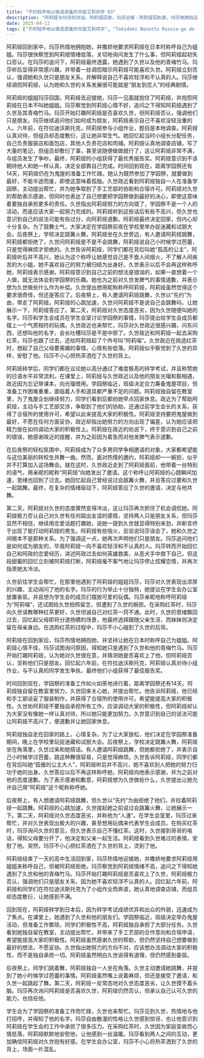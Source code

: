 ```yaml
---
title: "不时轻声地以俄语遮羞的邻座艾莉同学 03"
description: "阿莉娅与玛莎的对话，阿莉娅回家，玛莎迎接：阿莉娅回到家，玛莎用拥抱迎接她，并要求阿莉娅在日本时称呼她为姐姐。阿莉娅与玛莎的对话，玛莎察觉阿莉娅心情不好：玛莎发现阿莉娅心情不好，询问发生了什么事，阿莉娅最初否认。阿莉娅与玛莎的对话，阿莉娅透露遇到久世和他的青梅竹马：阿莉娅最终透露遇到了久世和他的青梅竹马，玛莎对此很感兴趣，并暗示阿莉娅喜欢久世。阿莉娅与玛莎的对话，阿莉娅否认喜欢久世：阿莉娅否认喜欢久世，强调他们只是朋友关系，并解释了她不喜欢没轻没重的人。阿莉娅与玛莎的对话，玛莎调侃阿莉娅：玛莎继续调侃阿莉娅，说她和久世的关系是“朋友到恋人”的王道剧情。阿莉娅的回忆与决心，阿莉娅回忆过去的小组作业：阿莉娅回忆起6年前的小组作业，当时她认真对待，但组员却很敷衍，导致她很生气。阿莉娅的回忆与决心，阿莉娅认为不该期待他人：阿莉娅意识到不该期待他人和她一样认真，决定全部靠自己完成。阿莉娅的回忆与决心，阿莉娅对学园祭的执着：阿莉娅认为既然参加了学园祭，就要做到最好，不能半途而废，即使这意味着孤独。学园祭准备，同学们的议论：同学们议论阿莉娅通过了超难的转校考试，并称赞她日语说得好。学园祭准备，课堂上的相遇：阿莉娅在课堂上与久世和他的朋友光瑠、毅相遇，久世向光瑠借教材。学园祭准备，鬼屋企划的困难：大家在为学园祭的鬼屋企划做准备，但遇到了很多困难，例如人手不足、道具不足等。学园祭准备，阿莉娅独自留下：阿莉娅独自留在教室里继续准备鬼屋企划，其他人劝她早点回家。学园祭准备，久世的帮助：久世为阿莉娅争取到了手工部的协助和合宿所的使用许可，希望能提高大家的积极性。学园祭准备，阿莉娅的坚持与久世的劝说：阿莉娅坚持要做到最好，不愿妥协，但久世指出她努力的方向错了，应该调动大家的积极性。学园祭准备，阿莉娅反思：阿莉娅意识到自己错了，感谢久世的提醒，并为之前的发脾气道歉。后夜祭，久世邀请阿莉娅跳舞：后夜祭上，同学们邀请阿莉娅跳舞，但都被她拒绝了。久世邀请阿莉娅跳舞，并用“阿莉娅”这个昵称称呼她。后夜祭，阿莉娅的心跳：阿莉娅的心跳加速，回忆起之前说自己会跳篝火舞，答应和久世一起跳舞。阿莉娅与玛莎的再次对话，阿莉娅对久世的态度转变：第二天，阿莉娅对久世的态度变得恶劣，玛莎再次调侃她。阿莉娅与玛莎的再次对话，阿莉娅解释与久世的关系：阿莉娅再次强调她和久世只是朋友，但玛莎并不相信，并继续调侃她。阿莉娅与玛莎的再次对话，玛莎回忆与阿政的恋爱经历：玛莎开始回忆她和阿政的恋爱经历，被阿莉娅打断。学生会采购，久世帮忙：久世来到学生会帮忙，遇到了玛莎，玛莎对久世很感兴趣，并询问了他的名字。学生会采购，玛莎的古怪行为：玛莎的行为举止有些古怪，例如想在学生会办公室放香氛，还想给学生会成员摆上玩偶。学生会采购，玛莎称呼阿莉娅为“阿莉喵”：玛莎称呼阿莉娅为“阿莉喵”，并想给久世拍照，被久世拒绝。学生会采购，玛莎询问红茶：玛莎询问久世哪种红茶好，久世表示不懂红茶。学生会采购，久世回忆家庭变故：久世回忆起父母要分开，他选择和父亲一起生活，妹妹选择留下。突发事件，玛莎不小心烫到久世：玛莎不小心把红茶洒在了久世的背上，烫到了他。其他信息，字幕制作信息：本字幕由喵萌奶茶屋制作，仅供交流试看之用，请勿用于商业用途。其他信息，OP和ED：包括了片头曲和片尾曲的歌词。"
date: 2025-04-12
tags: ["不时轻声地以俄语遮羞的邻座艾莉同学", "Tokidoki Bosotto Russia-go de Dereru Tonari no Alya-san", "202407"]
---
```


阿莉娅回到家中，玛莎热情地拥抱她，并撒娇地要求阿莉娅在日本时称呼自己为姐姐。玛莎很快察觉到阿莉娅情绪低落，关切地询问发生了什么事，但阿莉娅起初矢口否认。在玛莎的追问下，阿莉娅最终透露，她遇到了久世以及他的青梅竹马。玛莎听后显得非常感兴趣，并带着一丝调侃暗示阿莉娅可能喜欢久世。阿莉娅立刻否认，强调她和久世只是朋友关系，并解释说自己不喜欢轻浮和不认真的人。玛莎继续调侃阿莉娅，认为她和久世的关系发展很可能就是“朋友到恋人”的经典剧情。

阿莉娅的姐姐玛莎回国，阿莉娅去迎接她，玛莎一见面就抱住了阿莉娅，并抱怨阿莉娅在日本不叫她姐姐。玛莎察觉到阿莉娅心情不好，追问之下得知阿莉娅遇到了久世及其青梅竹马。玛莎开始打趣阿莉娅是否喜欢久世，但阿莉娅否认，强调他们只是朋友。玛莎继续追问他们如何成为朋友，阿莉娅表示自己不喜欢没轻没重的人。六年前，在符拉迪沃斯托克，阿莉娅参与小组作业，题目是本地调查。阿莉娅认真对待，但组员却态度敷衍，这让她非常生气。她回忆起当时小组长分配任务，自己负责服装店和面包店，其他人负责花店和肉铺。阿莉娅认真地调查店铺，写了大量的笔记，但组员却敷衍了事，甚至说随便做做就行了，这让阿莉娅非常不满，与组员发生了争吵。最终，阿莉娅的小组获得了最优秀报告奖。阿莉娅意识到不该期待他人和她一样认真，决定全部靠自己完成。时间回到现在，距离学园祭还有14天，阿莉娅仍在为鬼屋的准备工作忙碌。她认为既然参加了学园祭，就要做到最好，不能半途而废，即使这意味着孤独。久世政近看到阿莉娅独自一人在准备学园祭，主动提出帮忙，并为她争取到了手工艺部的协助和合宿许可。阿莉娅对久世的帮助表示感谢，但同时也表达了自己想要把学园祭做到最好的决心，即使这意味着要独自承担更多的责任。久世指出阿莉娅努力的方向错了，学园祭不是一个人的活动，而是应该大家一起努力完成的。阿莉娅听到这些话后有些不高兴，但久世也意识到自己的说法可能有些过分，向阿莉娅道歉。阿莉娅最终决定回家，但内心却十分复杂。为了鼓舞士气，大家决定在学园祭前夜在学校里举办捉迷藏和试胆大会。后夜祭上，学校决定跳篝火舞，阿莉娅坐在久世旁边，有人邀请阿莉娅跳舞，阿莉娅都拒绝了，久世问阿莉娅是不是不会跳舞，阿莉娅说自己小时候学过芭蕾，只是觉得麻烦才拒绝的。久世告诉阿莉娅，同学们都在背后叫她“孤高的公主”，阿莉娅听后并不高兴，她认为这个称呼让她感觉自己是不食人间烟火，不了解人间疾苦的大小姐，她不喜欢自己的努力被归结为出身好。久世表示以后不会再这样称呼她，阿莉娅表示感谢。阿莉娅意识到自己之前的想法是错误的，如果一直想着一个人做，就无法体会到学园祭的乐趣。她也为之前对久世发脾气的事情道歉，并表示想为久世做些什么作为补偿。久世提出想用昵称称呼阿莉娅，阿莉娅虽然觉得这个要求很奇怪，但还是答应了。后夜祭上，有人邀请阿莉娅跳舞，久世以“先约”为由，带走了阿莉娅。阿莉娅的心跳加速，久世问阿莉娅不是说自己会跳舞吗，让她展示一下，阿莉娅答应了。第二天，阿莉娅对久世态度恶劣，因为久世随便叫她的名字。玛莎和学生会成员在学生会室讨论学园祭的事情，玛莎提出给学生会成员都摆上一个气质相符的玩偶，久世政近也来帮忙，玛莎对久世政近很感兴趣，问东问西，还想叫他的名字，会长吐槽玛莎是不是中邪了。久世政近和阿莉娅一起去采购红茶，玛莎也跟了过去，还给阿莉娅起了个外号叫“阿莉喵”。久世政近在挑选红茶时，想起了自己父母要离婚的事情，心情有些低落。阿莉娅似乎察觉到了久世的异样，安慰了他。玛莎不小心把热茶洒在了久世的背上。

阿莉娅转学后，同学们都在议论她以高分通过了难度极高的转学考试，并且称赞她的日语水平非常流利。在课堂上，阿莉娅与久世政近以及他的朋友光瑠和毅相遇，政近因为忘记带课本，向光瑠借用。学园祭临近，班级决定合力筹备鬼屋项目，但准备工作困难重重，面临着人手和道具都严重不足的问题。阿莉娅独自留在教室里，为了鬼屋企划继续努力，同学们看到后都劝她早点回家休息。政近为了帮助阿莉娅，主动与手工艺部交涉，争取到了他们的协助，还通过前学生会长的关系，获得了合宿所的使用许可，希望以此来提高大家的积极性。阿莉娅坚持要把鬼屋做到最好，不愿在任何方面妥协，政近却指出她努力的方向出现了偏差，认为她应该把精力放在如何调动大家的积极性上。阿莉娅在政近的劝说下，终于意识到自己之前的错误，她感谢政近的提醒，并为之前因为着急而对他发脾气表示道歉。

在后夜祭的轻松氛围中，阿莉娅成为了众多男同学争相邀请的对象，大家都希望能与这位美丽的转校生共舞一曲。然而，面对热情的邀约，阿莉娅却一一婉拒，似乎并不打算加入这场舞会。就在这时，久世政近走到了阿莉娅面前，他带着一丝特别的语气，用亲昵的昵称“阿莉娅”向她发出了邀请。这个称呼让阿莉娅的心跳瞬间加速，思绪也回到了过去。她回忆起自己曾经说过会跳篝火舞，并且答应过要和久世一起跳舞。最终，在复杂的情绪驱动下，阿莉娅答应了久世的邀请，决定与他共舞。

第二天，阿莉娅对久世的态度骤然变得冷淡，这让玛莎再次抓住了机会调侃她。阿莉娅极力否认自己对久世有任何超出友谊的感情，坚持两人只是朋友关系，但玛莎显然不相信，继续用恋爱话题打趣她，说她一提到久世就显得特别来劲，并断言终于出现了能打动阿莉娅的男生。阿莉娅有些恼火，反驳说玛莎误会了，她和久世之间根本不是那种关系。为了强调这一点，她再次声明他们只是朋友。玛莎追问他们是如何成为朋友的，毕竟阿莉娅一向不喜欢轻浮和不认真的人。玛莎转而开始回忆自己和阿政的恋爱经历，讲述阿政过去如何英雄救美，从恶犬手中救下自己，但这段甜蜜的回忆立刻被阿莉娅打断，阿莉娅毫不客气地让玛莎停止炫耀恋情，并再次指责她太冷淡。

久世前往学生会帮忙，在那里他遇到了阿莉娅的姐姐玛莎，玛莎对久世表现出浓厚的兴趣，主动询问了他的名字。玛莎的行为举止十分独特，她提议在学生会办公室放置香氛，并且想为学生会的成员们摆放可爱的玩偶。玛莎亲昵地称呼阿莉娅为“阿莉喵”，还试图给久世拍照留念，但遭到了久世的婉拒。在采购红茶时，玛莎向久世请教哪种红茶更好，久世坦诚自己对红茶一窍不通。此时，久世的思绪飘回过去，回忆起父母即将分道扬镳的场景，他最终选择跟随父亲生活，而妹妹则决定留在母亲身边。在选购红茶的过程中，玛莎不小心碰到了久世的后背。

阿莉娅在回到家后，玛莎热情地拥抱她，并坚持让她在日本时称呼自己为姐姐。阿莉娅心情不佳，玛莎试图询问原因，得知她只是遇到了久世和他的青梅竹马。玛莎开始打趣阿莉娅，认为她对久世很在意，并猜测她是否喜欢上了他，但阿莉娅否认，坚称他们只是朋友。回忆起六年前，在符拉迪沃斯托克，阿莉娅认真对待小组作业，与不认真的同学发生争执，最终他们小组获得了最佳报告奖。

时间回到现在，学园祭的准备工作如火如荼地进行着，距离学园祭还有14天。阿莉娅独自留在教室里努力，久世回来关心她，并提出帮忙。他告诉阿莉娅，他已经和手工部谈妥了服装制作，并获得了合宿所的使用许可，希望能提高大家的积极性。久世劝阿莉娅不要独自承担所有工作，应该调动大家的积极性，但阿莉娅却认为大家没有像她一样认真对待，所以她只能更加努力。久世意识到自己的说法可能让阿莉娅不高兴了，便道歉并让她回家休息。

阿莉娅独自走在回家的路上，心情复杂。为了让大家放松，他们决定在学园祭准备期间，晚上在学校里玩捉迷藏和试胆大会。后夜祭上，学校决定跳篝火舞，阿莉娅坐在角落里，久世过来和她搭话。有人邀请阿莉娅跳舞，但她都拒绝了，并表示自己小时候学过芭蕾，跳这种舞很容易，只是觉得麻烦。久世告诉阿莉娅，同学们都在背后叫她“孤傲的公主大人”，阿莉娅听后并不高兴，她不喜欢别人把她的努力归功于她的出身。久世答应以后不再这样称呼她，阿莉娅向他表示感谢，并为之前对他的态度道歉。为了表示感谢和歉意，阿莉娅想为久世做些什么，久世提出让她允许自己用“阿莉娅”这个昵称称呼她。

后夜祭上，有人想邀请阿莉娅跳舞，但久世以“先约”为由拒绝了他们，并拉着阿莉娅一起跳舞。阿莉娅的心跳加速，久世提起她之前说过会跳篝火舞，让她展示一下。第二天，阿莉娅对久世态度恶劣，并称他为“人渣”。在学生会室里，玛莎过来帮忙，并对久世表现出极大的兴趣，甚至想用玩偶来代表学生会成员。在购买红茶时，玛莎询问久世的意见，但久世表示自己不懂红茶。这时，久世接到哥哥的电话，得知父母要分开了，他决定和父亲一起生活。阿莉娅看到久世难过的表情，安慰了他。突然，玛莎不小心把红茶洒在了久世的背上，烫到了他。

阿莉娅结束了一天的高中生活回到家，玛莎热情地迎接她，并撒娇地要求阿莉娅用姐姐来称呼自己，但被阿莉娅拒绝。玛莎察觉到阿莉娅情绪不高，追问之下得知她遇到了久世和他的青梅竹马。玛莎开始打趣阿莉娅是否喜欢上了久世，阿莉娅极力否认，强调他们只是朋友关系，因为她不喜欢轻浮不认真的人。回忆起六年前，阿莉娅和同学们在符拉迪沃斯托克为了小组作业而奔波，她认真地调查店铺，而组员却态度敷衍，让她感到不满。

回到现在，阿莉娅转学到日本后，因为转学考试成绩优异和出众的外貌，迅速成为了焦点。在课堂上，她遇到了久世和他的朋友们。学园祭临近，班级决定举办鬼屋活动，但准备工作繁琐，同学们积极性不高，阿莉娅独自承担了大部分任务。久世看到她独自留在教室，主动提出帮忙，并带来了手工艺部的合作意向和合宿申请，希望能提高大家的积极性。阿莉娅虽然感谢久世的帮助，但仍然坚持自己想要做到最好的想法，不愿妥协。久世指出她努力的方向不对，应该想办法调动大家的积极性，而不是独自承担一切。阿莉娅虽然明白久世说得有道理，但仍然感到委屈。

后夜祭上，同学们跳着舞，阿莉娅独自一人坐在角落。久世主动邀请她跳舞，并提到了她小时候学过芭蕾的事情。阿莉娅虽然嘴上说着麻烦，但还是接受了邀请，和久世一起跳起了舞。第二天，阿莉娅一反常态地对久世态度恶劣，让久世摸不着头脑。玛莎再次询问阿莉娅是否喜欢久世，阿莉娅仍然否认，但承认自己认可久世的能力，也信任他。

学生会为了学园祭的准备工作而忙碌，久世也来帮忙。玛莎见到久世，热情地与他打招呼，并得知了他的名字。玛莎自由散漫的性格让久世感到惊讶，也让他意识到阿莉娅在学生会的工作中承担了很多压力。在采购红茶时，久世因为家庭变故而心情低落，阿莉娅默默地安慰他，让他感到一丝温暖。玛莎看到两人之间的互动，更加确信阿莉娅对久世抱有好感。在学生会办公室，玛莎不小心将热茶洒到了久世的背上，场面一片混乱。
